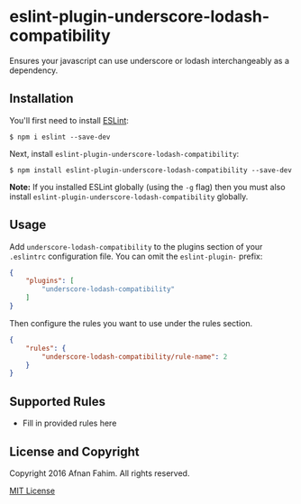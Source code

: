 # eslint-plugin-underscore-lodash-compatibility

Ensures your javascript can use underscore or lodash interchangeably as a dependency.

## Installation

You'll first need to install [ESLint](http://eslint.org):

```
$ npm i eslint --save-dev
```

Next, install `eslint-plugin-underscore-lodash-compatibility`:

```
$ npm install eslint-plugin-underscore-lodash-compatibility --save-dev
```

**Note:** If you installed ESLint globally (using the `-g` flag) then you must also install `eslint-plugin-underscore-lodash-compatibility` globally.

## Usage

Add `underscore-lodash-compatibility` to the plugins section of your `.eslintrc` configuration file. You can omit the `eslint-plugin-` prefix:

```json
{
    "plugins": [
        "underscore-lodash-compatibility"
    ]
}
```


Then configure the rules you want to use under the rules section.

```json
{
    "rules": {
        "underscore-lodash-compatibility/rule-name": 2
    }
}
```

## Supported Rules

* Fill in provided rules here


## License and Copyright

Copyright 2016 Afnan Fahim. All rights reserved.

[MIT License](http://en.wikipedia.org/wiki/MIT_License)
